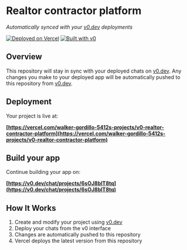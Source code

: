 # Realtor contractor platform

*Automatically synced with your [v0.dev](https://v0.dev) deployments*

[![Deployed on Vercel](https://img.shields.io/badge/Deployed%20on-Vercel-black?style=for-the-badge&logo=vercel)](https://vercel.com/walker-gordillo-5412s-projects/v0-realtor-contractor-platform)
[![Built with v0](https://img.shields.io/badge/Built%20with-v0.dev-black?style=for-the-badge)](https://v0.dev/chat/projects/6sOJ8blT8tq)

## Overview

This repository will stay in sync with your deployed chats on [v0.dev](https://v0.dev).
Any changes you make to your deployed app will be automatically pushed to this repository from [v0.dev](https://v0.dev).

## Deployment

Your project is live at:

**[https://vercel.com/walker-gordillo-5412s-projects/v0-realtor-contractor-platform](https://vercel.com/walker-gordillo-5412s-projects/v0-realtor-contractor-platform)**

## Build your app

Continue building your app on:

**[https://v0.dev/chat/projects/6sOJ8blT8tq](https://v0.dev/chat/projects/6sOJ8blT8tq)**

## How It Works

1. Create and modify your project using [v0.dev](https://v0.dev)
2. Deploy your chats from the v0 interface
3. Changes are automatically pushed to this repository
4. Vercel deploys the latest version from this repository